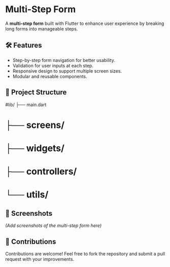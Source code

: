 # Multi-Step Form

A **multi-step form** built with Flutter to enhance user experience by breaking long forms into manageable steps.

## 🛠️ Features

- Step-by-step form navigation for better usability.
- Validation for user inputs at each step.
- Responsive design to support multiple screen sizes.
- Modular and reusable components.

## 📂 Project Structure

#lib/  ├── main.dart 
#      ├── screens/ 
#      ├── widgets/ 
#      ├── controllers/ 
#      └── utils/

## 📸 Screenshots

*(Add screenshots of the multi-step form here)*

## 🙌 Contributions

Contributions are welcome! Feel free to fork the repository and submit a pull request with your improvements.
